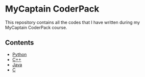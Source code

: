 # MyCaptain CoderPack

This repository contains all the codes that I have written during my MyCaptain CoderPack course.

## Contents

- [Python](./Python%20programs/README.md)
- [C++](./C++%20programs/README.md)
- [Java](./JavaPrograms/README.md)
- [C](./C%20programs/README.md)
